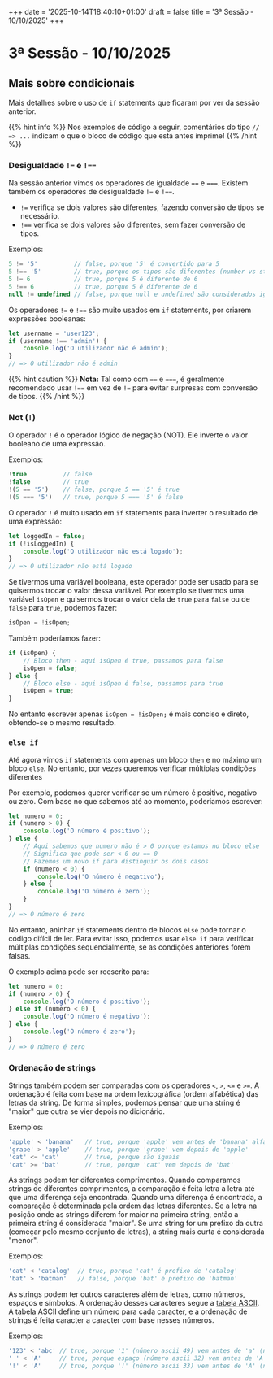 +++
date = '2025-10-14T18:40:10+01:00'
draft = false
title = '3ª Sessão - 10/10/2025'
+++

# 3ª Sessão - 10/10/2025

## Mais sobre condicionais

Mais detalhes sobre o uso de `if` statements que ficaram por ver da sessão anterior.

{{% hint info %}}
Nos exemplos de código a seguir, comentários do tipo `// => ...` indicam o que o bloco de código que está antes imprime!
{{% /hint %}}

### Desigualdade `!=` e `!==`

Na sessão anterior vimos os operadores de igualdade `==` e `===`.
Existem também os operadores de desigualdade `!=` e `!==`.

- `!=` verifica se dois valores são diferentes, fazendo conversão de tipos se necessário.
- `!==` verifica se dois valores são diferentes, sem fazer conversão de tipos.

Exemplos:

```javascript
5 != '5'          // false, porque '5' é convertido para 5
5 !== '5'         // true, porque os tipos são diferentes (number vs string)
5 != 6            // true, porque 5 é diferente de 6
5 !== 6           // true, porque 5 é diferente de 6
null != undefined // false, porque null e undefined são considerados iguais com conversão
```

Os operadores `!=` e `!==` são muito usados em `if` statements, por criarem expressões booleanas:

```javascript
let username = 'user123';
if (username !== 'admin') {
    console.log('O utilizador não é admin');
}
// => O utilizador não é admin
```

{{% hint caution %}}
**Nota:** Tal como com `==` e `===`, é geralmente recomendado usar `!==` em vez de `!=` para evitar surpresas com conversão de tipos.
{{% /hint %}}

### Not (`!`)

O operador `!` é o operador lógico de negação (NOT).
Ele inverte o valor booleano de uma expressão.

Exemplos:

```javascript
!true          // false
!false         // true
!(5 == '5')    // false, porque 5 == '5' é true
!(5 === '5')   // true, porque 5 === '5' é false
```

O operador `!` é muito usado em `if` statements para inverter o resultado de uma expressão:

```javascript
let loggedIn = false;
if (!isLoggedIn) {
    console.log('O utilizador não está logado');
}
// => O utilizador não está logado
```

Se tivermos uma variável booleana, este operador pode ser usado para se quisermos trocar o valor dessa variável.
Por exemplo se tivermos uma variável `isOpen` e quisermos trocar o valor dela de `true` para `false` ou de `false` para `true`, podemos fazer:

```javascript
isOpen = !isOpen;
```

Também poderíamos fazer:

```javascript
if (isOpen) {
    // Bloco then - aqui isOpen é true, passamos para false
    isOpen = false;
} else {
    // Bloco else - aqui isOpen é false, passamos para true
    isOpen = true;
}
```

No entanto escrever apenas `isOpen = !isOpen;` é mais conciso e direto, obtendo-se o mesmo resultado.

### `else if`

Até agora vimos `if` statements com apenas um bloco `then` e no máximo um bloco `else`.
No entanto, por vezes queremos verificar múltiplas condições diferentes

Por exemplo, podemos querer verificar se um número é positivo, negativo ou zero.
Com base no que sabemos até ao momento, poderiamos escrever:

```javascript
let numero = 0;
if (numero > 0) {
    console.log('O número é positivo');
} else {
    // Aqui sabemos que numero não é > 0 porque estamos no bloco else
    // Significa que pode ser < 0 ou == 0
    // Fazemos um novo if para distinguir os dois casos
    if (numero < 0) {
        console.log('O número é negativo');
    } else {
        console.log('O número é zero');
    }
}
// => O número é zero
```

No entanto, aninhar `if` statements dentro de blocos `else` pode tornar o código difícil de ler.
Para evitar isso, podemos usar `else if` para verificar múltiplas condições sequencialmente, se as condições anteriores forem falsas.

O exemplo acima pode ser reescrito para:

```javascript
let numero = 0;
if (numero > 0) {
    console.log('O número é positivo');
} else if (numero < 0) {
    console.log('O número é negativo');
} else {
    console.log('O número é zero');
}
// => O número é zero
```

### Ordenação de strings

Strings também podem ser comparadas com os operadores `<`, `>`, `<=` e `>=`.
A ordenação é feita com base na ordem lexicográfica (ordem alfabética) das letras da string.
De forma simples, podemos pensar que uma string é "maior" que outra se vier depois no dicionário.

Exemplos:

```javascript
'apple' < 'banana'   // true, porque 'apple' vem antes de 'banana' alfabeticamente
'grape' > 'apple'    // true, porque 'grape' vem depois de 'apple'
'cat' <= 'cat'       // true, porque são iguais
'cat' >= 'bat'       // true, porque 'cat' vem depois de 'bat'
```

As strings podem ter diferentes comprimentos.
Quando comparamos strings de diferentes comprimentos, a comparação é feita letra a letra até que uma diferença seja encontrada.
Quando uma diferença é encontrada, a comparação é determinada pela ordem das letras diferentes.
Se a letra na posição onde as strings diferem for maior na primeira string, então a primeira string é considerada "maior".
Se uma string for um prefixo da outra (começar pelo mesmo conjunto de letras), a string mais curta é considerada "menor".

Exemplos:

```javascript
'cat' < 'catalog'  // true, porque 'cat' é prefixo de 'catalog'
'bat' > 'batman'   // false, porque 'bat' é prefixo de 'batman'
```

As strings podem ter outros caracteres além de letras, como números, espaços e símbolos.
A ordenação desses caracteres segue a [tabela ASCII](https://pt.wikipedia.org/wiki/ASCII#Sinais_gr%C3%A1ficos_(imprim%C3%ADveis)).
A tabela ASCII define um número para cada caracter, e a ordenação de strings é feita caracter a caracter com base nesses números.

Exemplos:

```javascript
'123' < 'abc' // true, porque '1' (número ascii 49) vem antes de 'a' (número ascii 97)
' ' < 'A'     // true, porque espaço (número ascii 32) vem antes de 'A' (número ascii 65)
'!' < 'A'     // true, porque '!' (número ascii 33) vem antes de 'A' (número ascii 65)
```